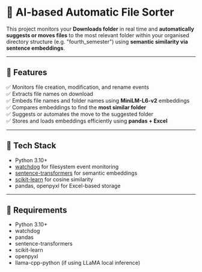 # 📂 AI-based Automatic File Sorter

This project monitors your **Downloads folder** in real time and **automatically suggests or moves files** to the most relevant folder within your organised directory structure (e.g. "fourth_semester") using **semantic similarity via sentence embeddings**.

---

## 🚀 **Features**

✅ Monitors file creation, modification, and rename events  
✅ Extracts file names on download  
✅ Embeds file names and folder names using **MiniLM-L6-v2** embeddings  
✅ Compares embeddings to find the **most similar folder**  
✅ Suggests or automates the move to the suggested folder  
✅ Stores and loads embeddings efficiently using **pandas + Excel**

---

## 🔧 **Tech Stack**

- Python 3.10+
- [watchdog](https://pypi.org/project/watchdog/) for filesystem event monitoring  
- [sentence-transformers](https://www.sbert.net/) for semantic embeddings  
- [scikit-learn](https://scikit-learn.org/) for cosine similarity  
- pandas, openpyxl for Excel-based storage

---

## 🔧 **Requirements**

- Python 3.10+
- watchdog
- pandas
- sentence-transformers
- scikit-learn
- openpyxl
- llama-cpp-python (if using LLaMA local inference)
